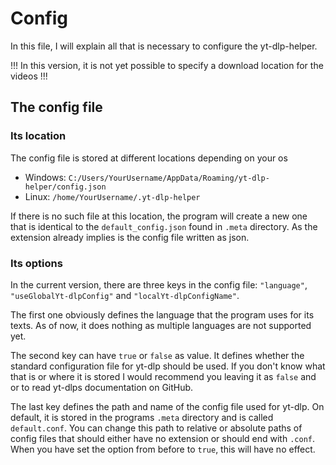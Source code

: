 # Config
In this file, I will explain all that is necessary to configure the yt-dlp-helper.

!!! In this version, it is not yet possible to specify a download location for the videos !!!

## The config file
### Its location
The config file is stored at different locations depending on your os

- Windows: `C:/Users/YourUsername/AppData/Roaming/yt-dlp-helper/config.json`
- Linux: `/home/YourUsername/.yt-dlp-helper`

If there is no such file at this location, the program will create a new one that is identical to the
`default_config.json` found in `.meta` directory.
As the extension already implies is the config file written as json.

### Its options
In the current version, there are three keys in the config file: `"language"`, `"useGlobalYt-dlpConfig"` and
`"localYt-dlpConfigName"`.

The first one obviously defines the language that the program uses for its texts.
As of now, it does nothing as multiple languages are not supported yet.

The second key can have `true` or `false` as value. It defines whether the standard configuration file for yt-dlp
should be used.
If you don't know what that is or where it is stored I would recommend you leaving it as `false` and or to read yt-dlps
documentation on GitHub.

The last key defines the path and name of the config file used for yt-dlp.
On default, it is stored in the programs `.meta` directory and is called `default.conf`.
You can change this path to relative or absolute paths of config files that should either have no extension or should
end with `.conf`.
When you have set the option from before to `true`, this will have no effect.